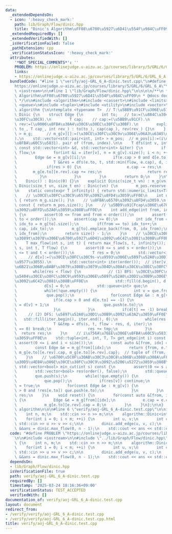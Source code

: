 ```yaml
---
data:
  _extendedDependsOn:
  - icon: ':heavy_check_mark:'
    path: lib/Graph/Flow/dinic.hpp
    title: "Dinic's Algorithm\uFF08\u6700\u5927\u6D41\u554F\u984C\uFF09"
  _extendedRequiredBy: []
  _extendedVerifiedWith: []
  _isVerificationFailed: false
  _pathExtension: cpp
  _verificationStatusIcon: ':heavy_check_mark:'
  attributes:
    '*NOT_SPECIAL_COMMENTS*': ''
    PROBLEM: https://onlinejudge.u-aizu.ac.jp/courses/library/5/GRL/6/GRL_6_A
    links:
    - https://onlinejudge.u-aizu.ac.jp/courses/library/5/GRL/6/GRL_6_A
  bundledCode: "#line 1 \"verify/aoj-GRL_6_A-dinic.test.cpp\"\n#define PROBLEM \"\
    https://onlinejudge.u-aizu.ac.jp/courses/library/5/GRL/6/GRL_6_A\"\n\n#include\
    \ <iostream>\n\n#line 1 \"lib/Graph/Flow/dinic.hpp\"\n\n\n\n/**\n * @brief Dinic's\
    \ Algorithm\uFF08\u6700\u5927\u6D41\u554F\u984C\uFF09\n * @docs docs/Graph/Flow/dinic.md\n\
    \ */\n\n#include <algorithm>\n#include <cassert>\n#include <limits>\n#include\
    \ <queue>\n#include <tuple>\n#include <utility>\n#include <vector>\n\nnamespace\
    \ algorithm {\n\ntemplate <typename T>  // T:\u5BB9\u91CF\u306E\u578B.\nclass\
    \ Dinic {\n    struct Edge {\n        int to;   // to:=(\u884C\u304D\u5148\u30CE\
    \u30FC\u30C9).\n        T cap;    // cap:=(\u5BB9\u91CF).\n        int rev;  //\
    \ rev:=(\u9006\u8FBA\u30A4\u30C6\u30EC\u30FC\u30BF).\n        explicit Edge(int\
    \ to_, T cap_, int rev_) : to(to_), cap(cap_), rev(rev_) {}\n    };\n\n    std::vector<std::vector<Edge>\
    \ > m_g;      // m_g[v][]:=(\u30CE\u30FC\u30C9v\u306E\u96A3\u63A5\u30EA\u30B9\u30C8\
    ).\n    std::vector<std::pair<int, int> > m_pos;  // m_pos[i]:=(i\u756A\u76EE\u306E\
    \u8FBA\u60C5\u5831). pair of (from, index).\n\n    T dfs(int v, int t, T flow,\
    \ const std::vector<int> &d, std::vector<int> &iter) {\n        if(v == t) return\
    \ flow;\n        for(int &i = iter[v], n = m_g[v].size(); i < n; ++i) {\n    \
    \        Edge &e = m_g[v][i];\n            if(e.cap > 0 and d[e.to] > d[v]) {\n\
    \                T &&res = dfs(e.to, t, std::min(flow, e.cap), d, iter);\n   \
    \             if(res > 0) {\n                    e.cap -= res;\n             \
    \       m_g[e.to][e.rev].cap += res;\n                    return res;\n      \
    \          }\n            }\n        }\n        return 0;\n    }\n\npublic:\n\
    \    Dinic() : Dinic(0) {}\n    explicit Dinic(size_t vn) : m_g(vn) {}\n    explicit\
    \ Dinic(size_t vn, size_t en) : Dinic(vn) {\n        m_pos.reserve(en);\n    }\n\
    \n    static constexpr T infinity() { return std::numeric_limits<T>::max(); }\n\
    \    // \u30CE\u30FC\u30C9\u6570\u3092\u8FD4\u3059\uFF0E\n    int order() const\
    \ { return m_g.size(); }\n    // \u8FBA\u6570\u3092\u8FD4\u3059.\n    int size()\
    \ const { return m_pos.size(); }\n    // \u5BB9\u91CFcap\u306E\u6709\u5411\u8FBA\
    \u3092\u8FFD\u52A0\u3059\u308B\uFF0E\n    int add_edge(int from, int to, T cap)\
    \ {\n        assert(0 <= from and from < order());\n        assert(0 <= to and\
    \ to < order());\n        assert(cap >= 0);\n        int idx_from = m_g[from].size(),\
    \ idx_to = m_g[to].size();\n        if(from == to) idx_to++;\n        m_g[from].emplace_back(to,\
    \ cap, idx_to);\n        m_g[to].emplace_back(from, 0, idx_from);\n        m_pos.emplace_back(from,\
    \ idx_from);\n        return size() - 1;\n    }\n    // \u30CE\u30FC\u30C9s\u304B\
    \u3089t\u3078\u306E\u6700\u5927\u6D41\u3092\u6C42\u3081\u308B\uFF0EO((|V|^2)*|E|).\n\
    \    T max_flow(int s, int t) { return max_flow(s, t, infinity()); }\n    T max_flow(int\
    \ s, int t, T flow) {\n        assert(0 <= s and s < order());\n        assert(0\
    \ <= t and t < order());\n        T res = 0;\n        std::vector<int> d(order());\
    \     // d[v]:=(\u30CE\u30FC\u30C9s-v\u9593\u306E\u5897\u52A0\u30D1\u30B9\u306E\
    \u9577\u3055).\n        std::vector<int> iter(order());  // iter[v]:=(m_g[v][]\u306E\
    \u6B21\u306B\u8ABF\u3079\u308B\u3079\u304D\u30A4\u30C6\u30EC\u30FC\u30BF).\n \
    \       while(res < flow) {\n            // (1) BFS: \u30CE\u30FC\u30C9s\u3068\
    \u5404\u30CE\u30FC\u30C9\u9593\u306E\u5897\u52A0\u30D1\u30B9\u306E\u9577\u3055\
    \u3092\u6C42\u3081\u308B\uFF0E\n            std::fill(d.begin(), d.end(), -1);\n\
    \            d[s] = 0;\n            std::queue<int> que;\n            que.push(s);\n\
    \            while(!que.empty()) {\n                int v = que.front();\n   \
    \             que.pop();\n                for(const Edge &e : m_g[v]) {\n    \
    \                if(e.cap > 0 and d[e.to] == -1) {\n                        d[e.to]\
    \ = d[v] + 1;\n                        que.push(e.to);\n                    }\n\
    \                }\n            }\n            if(d[t] == -1) break;\n       \
    \     // (2) DFS: \u5897\u52A0\u30D1\u30B9\u3092\u63A2\u3059\uFF0E\n         \
    \   std::fill(iter.begin(), iter.end(), 0);\n            while(res < flow) {\n\
    \                T &&tmp = dfs(s, t, flow - res, d, iter);\n                if(tmp\
    \ == 0) break;\n                res += tmp;\n            }\n        }\n      \
    \  return res;\n    }\n    // i\u756A\u76EE\u306E\u8FBA\u60C5\u5831\u3092\u8FD4\
    \u3059\uFF0E\n    std::tuple<int, int, T, T> get_edge(int i) const {\n       \
    \ assert(0 <= i and i < size());\n        const auto &[from, idx] = m_pos[i];\n\
    \        const Edge &e = m_g[from][idx];\n        return {from, e.to, e.cap +\
    \ m_g[e.to][e.rev].cap, m_g[e.to][e.rev].cap};  // tuple of (from, to, cap, flow).\n\
    \    }\n    // \u6700\u5C0F\u30AB\u30C3\u30C8\u306B\u3088\u308A\uFF0C\u30B0\u30E9\
    \u30D5\u4E0A\u306E\u30CE\u30FC\u30C9\u3092\u5206\u5272\u3059\u308B\uFF0E\n   \
    \ std::vector<bool> min_cut(int s) const {\n        assert(0 <= s and s < order());\n\
    \        std::vector<bool> res(order(), false);\n        std::queue<int> que;\n\
    \        que.push(s);\n        while(!que.empty()) {\n            int v = que.front();\n\
    \            que.pop();\n            if(res[v]) continue;\n            res[v]\
    \ = true;\n            for(const Edge &e : m_g[v]) {\n                if(e.cap\
    \ > 0 and !res[e.to]) que.push(e.to);\n            }\n        }\n        return\
    \ res;\n    }\n    void reset() {\n        for(const auto &[from, idx] : m_pos)\
    \ {\n            Edge &e = m_g[from][idx];\n            e.cap = e.cap + m_g[e.to][e.rev].cap;\n\
    \            m_g[e.to][e.rev].cap = 0;\n        }\n    }\n};\n\n}  // namespace\
    \ algorithm\n\n\n#line 6 \"verify/aoj-GRL_6_A-dinic.test.cpp\"\n\nint main() {\n\
    \    int n, m;\n    std::cin >> n >> m;\n\n    algorithm::Dinic<int> dinic(n);\n\
    \    for(int i = 0; i < m; ++i) {\n        int u, v;\n        int c;\n       \
    \ std::cin >> u >> v >> c;\n\n        dinic.add_edge(u, v, c);\n    }\n\n    auto\
    \ &&ans = dinic.max_flow(0, n - 1);\n    std::cout << ans << std::endl;\n}\n"
  code: "#define PROBLEM \"https://onlinejudge.u-aizu.ac.jp/courses/library/5/GRL/6/GRL_6_A\"\
    \n\n#include <iostream>\n\n#include \"../lib/Graph/Flow/dinic.hpp\"\n\nint main()\
    \ {\n    int n, m;\n    std::cin >> n >> m;\n\n    algorithm::Dinic<int> dinic(n);\n\
    \    for(int i = 0; i < m; ++i) {\n        int u, v;\n        int c;\n       \
    \ std::cin >> u >> v >> c;\n\n        dinic.add_edge(u, v, c);\n    }\n\n    auto\
    \ &&ans = dinic.max_flow(0, n - 1);\n    std::cout << ans << std::endl;\n}\n"
  dependsOn:
  - lib/Graph/Flow/dinic.hpp
  isVerificationFile: true
  path: verify/aoj-GRL_6_A-dinic.test.cpp
  requiredBy: []
  timestamp: '2025-03-24 18:16:36+09:00'
  verificationStatus: TEST_ACCEPTED
  verifiedWith: []
documentation_of: verify/aoj-GRL_6_A-dinic.test.cpp
layout: document
redirect_from:
- /verify/verify/aoj-GRL_6_A-dinic.test.cpp
- /verify/verify/aoj-GRL_6_A-dinic.test.cpp.html
title: verify/aoj-GRL_6_A-dinic.test.cpp
---
```

